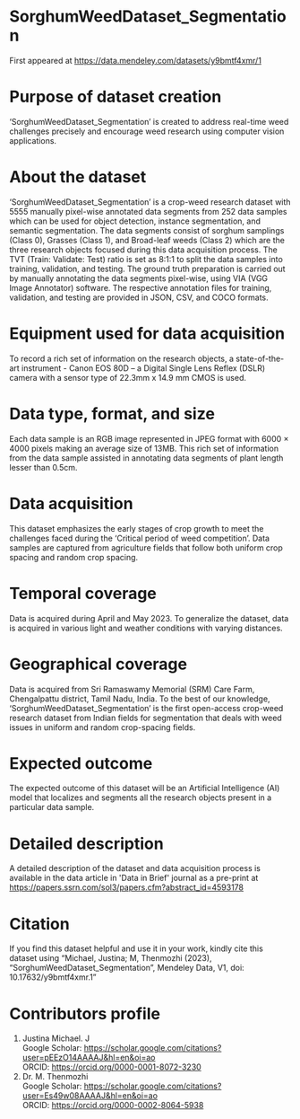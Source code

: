 # SorghumWeedDataset_Segmentation
First appeared at https://data.mendeley.com/datasets/y9bmtf4xmr/1

# Purpose of dataset creation
‘SorghumWeedDataset_Segmentation’ is created to address real-time weed challenges precisely and encourage weed research using computer vision applications.

# About the dataset
‘SorghumWeedDataset_Segmentation’ is a crop-weed research dataset with 5555 manually pixel-wise annotated data segments from 252 data samples which can be used for object detection, instance segmentation, and semantic segmentation. The data segments consist of sorghum samplings (Class 0), Grasses (Class 1), and Broad-leaf weeds (Class 2) which are the three research objects focused during this data acquisition process. The TVT (Train: Validate: Test) ratio is set as 8:1:1 to split the data samples into training, validation, and testing. The ground truth preparation is carried out by manually annotating the data segments pixel-wise, using VIA (VGG Image Annotator) software. The respective annotation files for training, validation, and testing are provided in JSON, CSV, and COCO formats. 

# Equipment used for data acquisition
To record a rich set of information on the research objects, a state-of-the-art instrument - Canon EOS 80D – a Digital Single Lens Reflex (DSLR) camera with a sensor type of 22.3mm x 14.9 mm CMOS is used.

# Data type, format, and size
Each data sample is an RGB image represented in JPEG format with 6000 × 4000 pixels making an average size of 13MB. This rich set of information from the data sample assisted in annotating data segments of plant length lesser than 0.5cm.

# Data acquisition
This dataset emphasizes the early stages of crop growth to meet the challenges faced during the ‘Critical period of weed competition’. Data samples are captured from agriculture fields that follow both uniform crop spacing and random crop spacing. 

# Temporal coverage
Data is acquired during April and May 2023. To generalize the dataset, data is acquired in various light and weather conditions with varying distances.

# Geographical coverage
Data is acquired from Sri Ramaswamy Memorial (SRM) Care Farm, Chengalpattu district, Tamil Nadu, India. To the best of our knowledge, ‘SorghumWeedDataset_Segmentation’ is the first open-access crop-weed research dataset from Indian fields for segmentation that deals with weed issues in uniform and random crop-spacing fields.

# Expected outcome
The expected outcome of this dataset will be an Artificial Intelligence (AI) model that localizes and segments all the research objects present in a particular data sample.

# Detailed description
A detailed description of the dataset and data acquisition process is available in the data article in 'Data in Brief' journal as a pre-print at https://papers.ssrn.com/sol3/papers.cfm?abstract_id=4593178  

# Citation
If you find this dataset helpful and use it in your work, kindly cite this dataset using “Michael, Justina; M, Thenmozhi (2023), “SorghumWeedDataset_Segmentation”, Mendeley Data, V1, doi: 10.17632/y9bmtf4xmr.1”

# Contributors profile <br/>
1. Justina Michael. J <br/>
        Google Scholar: https://scholar.google.com/citations?user=pEEzO14AAAAJ&hl=en&oi=ao <br/>
        ORCID: https://orcid.org/0000-0001-8072-3230 </br>
2. Dr. M. Thenmozhi <br/>
        Google Scholar: https://scholar.google.com/citations?user=Es49w08AAAAJ&hl=en&oi=ao <br/>
        ORCID: https://orcid.org/0000-0002-8064-5938 <br/>
